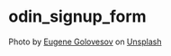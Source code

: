 # odin_signup_form

Photo by <a href="https://unsplash.com/@eugene_golovesov?utm_source=unsplash&utm_medium=referral&utm_content=creditCopyText">Eugene Golovesov</a> on <a href="https://unsplash.com/t/textures-patterns?utm_source=unsplash&utm_medium=referral&utm_content=creditCopyText">Unsplash</a>
  